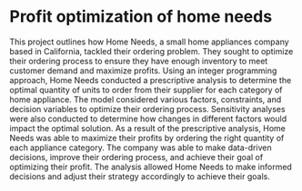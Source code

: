 # Profit optimization of home needs
This project outlines how Home Needs, a small home appliances company based in California, tackled their ordering problem. They sought to optimize their ordering process to ensure they have enough inventory to meet customer demand and maximize profits.
Using an integer programming approach, Home Needs conducted a prescriptive analysis to determine the optimal quantity of units to order from their supplier for each category of home appliance. The model considered various factors, constraints, and decision variables to optimize their ordering process. Sensitivity analyses were also conducted to determine how changes in different factors would impact the optimal solution.
As a result of the prescriptive analysis, Home Needs was able to maximize their profits by ordering the right quantity of each appliance category. The company was able to make data-driven decisions, improve their ordering process, and achieve their goal of optimizing their profit. The analysis allowed Home Needs to make informed decisions and adjust their strategy accordingly to achieve their goals.